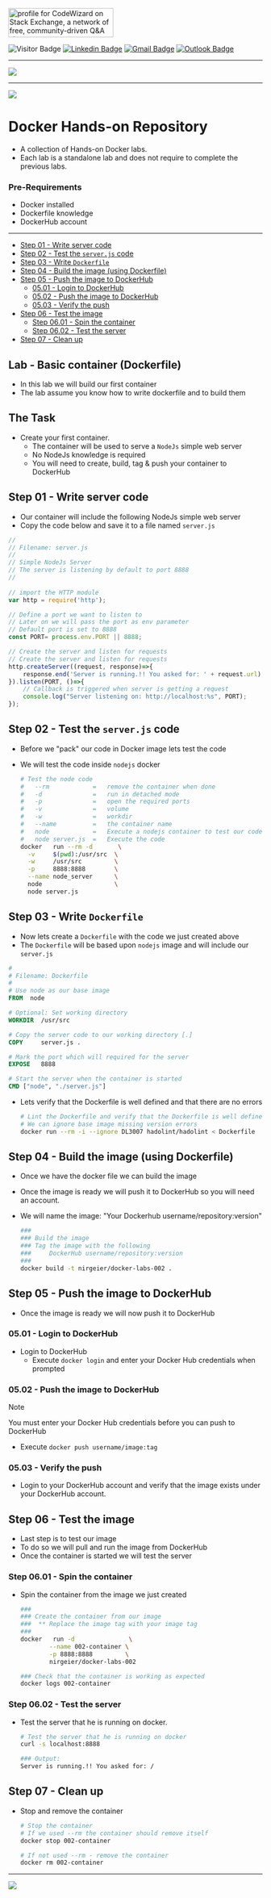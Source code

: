 <a href="https://stackoverflow.com/users/1755598"><img src="https://stackexchange.com/users/flair/1951642.png" width="208" height="58" alt="profile for CodeWizard on Stack Exchange, a network of free, community-driven Q&amp;A sites" title="profile for CodeWizard on Stack Exchange, a network of free, community-driven Q&amp;A sites"></a>

![Visitor Badge](https://visitor-badge.laobi.icu/badge?page_id=nirgeier)
[![Linkedin Badge](https://img.shields.io/badge/-nirgeier-blue?style=plastic&logo=Linkedin&logoColor=white&link=https://www.linkedin.com/in/nirgeier/)](https://www.linkedin.com/in/nirgeier/)
[![Gmail Badge](https://img.shields.io/badge/-nirgeier@gmail.com-fcc624?style=plastic&logo=Gmail&logoColor=red&link=mailto:nirgeier@gmail.com)](mailto:nirgeier@gmail.com)
[![Outlook Badge](https://img.shields.io/badge/-nirg@codewizard.co.il-fcc624?style=plastic&logo=microsoftoutlook&logoColor=blue&link=mailto:nirg@codewizard.co.il)](mailto:nirg@codewizard.co.il)

---

![](../../resources/docker-logos.png)

---
![](../../resources/hands-on.png)

# Docker Hands-on Repository <!-- omit in toc -->

- A collection of Hands-on Docker labs.
- Each lab is a standalone lab and does not require to complete the previous labs.

### Pre-Requirements <!-- omit in toc -->

- Docker installed
- Dockerfile knowledge 
- DockerHub account

---

- [Step 01 - Write server code](#step-01---write-server-code)
- [Step 02 - Test the `server.js` code](#step-02---test-the-serverjs-code)
- [Step 03 - Write `Dockerfile`](#step-03---write-dockerfile)
- [Step 04 - Build the image (using Dockerfile)](#step-04---build-the-image-using-dockerfile)
- [Step 05 - Push the image to DockerHub](#step-05---push-the-image-to-dockerhub)
  - [05.01 - Login to DockerHub](#0501---login-to-dockerhub)
  - [05.02 - Push the image to DockerHub](#0502---push-the-image-to-dockerhub)
  - [05.03 - Verify the push](#0503---verify-the-push)
- [Step 06 - Test the image](#step-06---test-the-image)
  - [Step 06.01 - Spin the container](#step-0601---spin-the-container)
  - [Step 06.02 - Test the server](#step-0602---test-the-server)
- [Step 07 - Clean up](#step-07---clean-up)

## Lab - Basic container (Dockerfile) <!-- omit in toc -->

- In this lab we will build our first container
- The lab assume you know how to write dockerfile and to build them

## The Task <!-- omit in toc -->

- Create your first container.
  - The container will be used to serve a `NodeJs` simple web server
  - No NodeJs knowledge is required
  - You will need to create, build, tag & push your container to DockerHub

## Step 01 - Write server code

- Our container will include the following NodeJs simple web server
- Copy the code below and save it to a file named `server.js`

```js
//
// Filename: server.js
//
// Simple NodeJs Server
// The server is listening by default to port 8888
//
 
// import the HTTP module
var http = require('http');

// Define a port we want to listen to
// Later on we will pass the port as env parameter
// Default port is set to 8888
const PORT= process.env.PORT || 8888; 

// Create the server and listen for requests
// Create the server and listen for requests
http.createServer((request, response)=>{
    response.end('Server is running.!! You asked for: ' + request.url);
}).listen(PORT, ()=>{
    // Callback is triggered when server is getting a request
    console.log("Server listening on: http://localhost:%s", PORT);
});
```

## Step 02 - Test the `server.js` code

- Before we "pack" our code in Docker image lets test the code
- We will test the code inside `nodejs` docker 
  
  ```sh
  # Test the node code
  #   --rm            =   remove the container when done
  #   -d              =   run in detached mode
  #   -p              =   open the required ports
  #   -v              =   volume
  #   -w              =   workdir
  #   --name          =   the container name
  #   node            =   Execute a nodejs container to test our code
  #   node server.js  =   Execute the code
  docker   run --rm -d       \
    -v     $(pwd):/usr/src  \
    -w     /usr/src         \
    -p     8888:8888        \
    --name node_server      \
    node                    \
    node server.js   
  ```

## Step 03 - Write `Dockerfile`

- Now lets create a `Dockerfile` with the code we just created above
- The `Dockerfile` will be based upon `nodejs` image and will include our `server.js`

```Dockerfile
#
# Filename: Dockerfile
#
# Use node as our base image
FROM  node

# Optional: Set working directory
WORKDIR  /usr/src

# Copy the server code to our working directory [.]
COPY     server.js .

# Mark the port which will required for the server
EXPOSE   8888

# Start the server when the container is started
CMD ["node", "./server.js"]
```

- Lets verify that the Dockerfile is well defined and that there are no errors

  ```sh
  # Lint the Dockerfile and verify that the Dockerfile is well defined
  # We can ignore base image missing version errors
  docker run --rm -i --ignore DL3007 hadolint/hadolint < Dockerfile
  ```

## Step 04 - Build the image (using Dockerfile)

- Once we have the docker file we can build the image
- Once the image is ready we will push it to DockerHub so you will need an account.
- We will name the image: "Your Dockerhub username/repository:version"

  ```sh
  ###
  ### Build the image
  ### Tag the image with the following 
  ###     DockerHub username/repository:version
  ###
  docker build -t nirgeier/docker-labs-002 .
  ```

## Step 05 - Push the image to DockerHub

- Once the image is ready we will now push it to DockerHub
   
### 05.01 - Login to DockerHub

- Login to DockerHub
  - Execute `docker login` and enter your Docker Hub credentials when prompted

### 05.02 - Push the image to DockerHub

> [!NOTE]
> You must enter your Docker Hub credentials before you can push to DockerHub

- Execute `docker push username/image:tag` 

### 05.03 - Verify the push

- Login to your DockerHub account and verify that the image exists under your DockerHub account.

## Step 06 - Test the image

- Last step is to test our image
- To do so we will pull and run the image from DockerHub
- Once the container is started we will test the server

### Step 06.01 - Spin the container

- Spin the container from the image we just created

  ```sh
  ###
  ### Create the container from our image
  ###  ** Replace the image tag with your image tag
  ### 
  docker   run -d               \
          --name 002-container \
          -p 8888:8888         \
          nirgeier/docker-labs-002

  ### Check that the container is working as expected
  docker logs 002-container         
  ```

### Step 06.02 - Test the server

- Test the server that he is running on docker.

  ```sh
  # Test the server that he is running on docker
  curl -s localhost:8888

  ### Output:
  Server is running.!! You asked for: /
  ```

## Step 07 - Clean up

- Stop and remove the container

  ```sh
  # Stop the container
  # If we used --rm the container should remove itself
  docker stop 002-container

  # If not used --rm - remove the container
  docker rm 002-container
  ```

---

![](../../resources/well-done.png)



